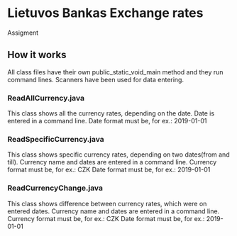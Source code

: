 # Lietuvos Bankas Exchange rates
Assigment

## How it works
All class files have their own public_static_void_main method and they run command lines. Scanners have been used for data entering.

### ReadAllCurrency.java
This class shows all the currency rates, depending on the date. Date is entered in a command line.
Date format must be, for ex.: 2019-01-01

### ReadSpecificCurrency.java
This class shows specific currency rates, depending on two dates(from and till). Currency name and dates are entered in a command line.
Currency format must be, for ex.: CZK
Date format must be, for ex.: 2019-01-01

### ReadCurrencyChange.java
This class shows difference between currency rates, which were on entered dates. Currency name and dates are entered in a command line.
Currency format must be, for ex.: CZK
Date format must be, for ex.: 2019-01-01

